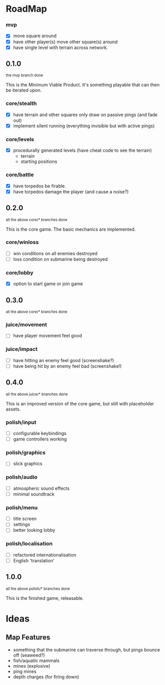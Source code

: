 # RoadMap

### mvp
  - [X] move square around
  - [X] have other player(s) move other square(s) around
  - [X] have single level with terrain across network.

## 0.1.0
<sup>the mvp branch done</sup>

This is the Minimum Viable Product. It's something playable that can then be iterated upon.

### core/stealth
  - [X] have terrain and other squares only draw on passive pings (and fade out)
  - [X] implement silent running (everything invisible but with active pings)

### core/levels
  - [X] procedurally generated levels (have cheat code to see the terrain)
      * terrain
      * starting positions

### core/battle
  - [X] have torpedos be firable.
  - [X] have torpedos damage the player (and cause a noise?)

## 0.2.0
<sup>all the above core/* branches done</sup>

This is the core game. The basic mechanics are implemented.

### core/winloss
  - [ ] win conditions on all enemies destroyed
  - [ ] loss condition on submarine being destroyed

### core/lobby
  - [X] option to start game or join game

## 0.3.0
<sup>all the above core/* branches done</sup>

### juice/movement
  - [ ] have player movement feel good

### juice/impact
  - [ ] have hitting an enemy feel good (screenshake?)
  - [ ] have being hit by an enemy feel bad (screenshake!)

## 0.4.0
<sup>all the above juice/* branches done</sup>

This is an improved version of the core game, but still with placeholder assets.

### polish/input
  - [ ] configurable keybindings
  - [ ] game controllers working

### polish/graphics
  - [ ] slick graphics

### polish/audio
  - [ ] atmospheric sound effects
  - [ ] minimal soundtrack

### polish/menu
  - [ ] title screen
  - [ ] settings
  - [ ] better looking lobby
  
### polish/localisation
  - [ ] refactored internationalisation
  - [ ] English 'translation'

## 1.0.0
<sup>all the above polish/* branches done</sup>

This is the finished game, releasable.

# Ideas

## Map Features
  * something that the submarine can traverse through, but pings bounce off (seaweed?)
  * fish/aquatic mammals
  * mines (explosive)
  * ping mines
  * depth charges (for firing down)
